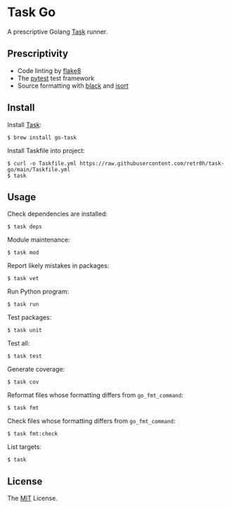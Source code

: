 # Task Go

A prescriptive Golang [Task][] runner.

## Prescriptivity

* Code linting by [flake8][]
* The [pytest][] test framework
* Source formatting with [black][] and [isort][]

## Install

Install [Task][]:

    $ brew install go-task

Install Taskfile into project:

    $ curl -o Taskfile.yml https://raw.githubusercontent.com/retr0h/task-go/main/Taskfile.yml
    $ task

## Usage

Check dependencies are installed:

    $ task deps

Module maintenance:

    $ task mod

Report likely mistakes in packages:

    $ task vet

Run Python program:

    $ task run

Test packages:

    $ task unit

Test all:

    $ task test

Generate coverage:

    $ task cov

Reformat files whose formatting differs from `go_fmt_command`:

    $ task fmt

Check files whose formatting differs from `go_fmt_command`:

    $ task fmt:check

List targets:

    $ task

## License

The [MIT] License.

[Task]: https://github.com/go-task/task
[flake8]: https://flake8.pycqa.org/en/latest/
[pytest]: https://docs.pytest.org/en/7.3.x/
[black]: https://pypi.org/project/black/
[isort]: https://pycqa.github.io/isort/
[MIT]: LICENSE
